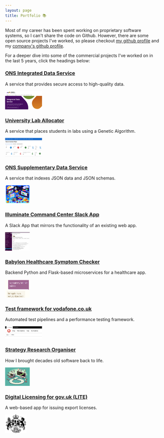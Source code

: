 ```yaml
---
layout: page
title: Portfolio 📚
---
```


Most of my career has been spent working on proprietary software systems, so I can't share the code on Github. 
However, there are some open source projects I've worked, so please checkout [my github profile](https://github.com/dgnball)
and my [company's github profile](https://github.com/westsmith-open).

For a deeper dive into some of the commercial projects I've worked on in the last 5 years, click the headings below:

### [ONS Integrated Data Service](/projects/ons-integrated-data-service)
A service that provides secure access to high-quality data.

<img src="/assets/images/projects/ids.png" width="120" height="60">

### [University Lab Allocator](/projects/university-lab-allocator)
A service that places students in labs using a Genetic Algorithm.

<img src="/assets/images/projects/lab-allocator.png" width="120" height="60">

### [ONS Supplementary Data Service](/projects/ons-supplementary-data-service)
A service that indexes JSON data and JSON schemas.

<img src="/assets/images/projects/dalle-sds.png" width="80" height="60">

### [Illuminate Command Center Slack App](/projects/illuminate-command-center-slack-app)
A Slack App that mirrors the functionality of an existing web app.

<img src="/assets/images/projects/hanzo-command-center.jpeg" width="80" height="60">

### [Babylon Healthcare Symptom Checker](/projects/babylon-healthcare-symptom-checker)
Backend Python and Flask-based microservices for a healthcare app.

<img src="/assets/images/projects/babylon-chat.png" width="80" height="60">

### [Test framework for vodafone.co.uk](/projects/test-framework-for-vodafone-co-uk)
Automated test pipelines and a performance testing framework.

<img src="/assets/images/projects/vodafone-shop.png" width="120" height="40">

### [Strategy Research Organiser](/projects/strategy-research-organiser)
How I brought decades old software back to life.

<img src="/assets/images/projects/dalle-green-tick.png" width="80" height="60">

### [Digital Licensing for gov.uk (LITE)](/projects/digital-licensing-for-gov-uk-lite)
A web-based app for issuing export licenses.

<img src="/assets/images/logos/dfortrade.png" width="70" height="60">
